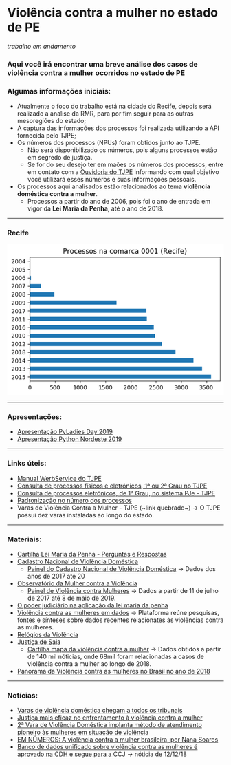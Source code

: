 # Violência contra a mulher no estado de PE
*trabalho em andamento*

### Aqui você irá encontrar uma breve análise dos casos de violência contra a mulher ocorridos no estado de PE
### Algumas informações iniciais:
* Atualmente o foco do trabalho está na cidade do Recife, depois será realizado a analise da RMR, para por fim seguir para as outras mesoregiões do estado;
* A captura das informações dos processos foi realizada utilizando a API fornecida pelo TJPE;
* Os números dos processos (NPUs) foram obtidos junto ao TJPE. 
  * Não será disponibilizado os números, pois alguns processos estão em segredo de justiça.
  * Se for do seu desejo ter em maões os números dos processos, entre em contato com a [Ouvidoria do TJPE](http://www.tjpe.jus.br/web/ouvidoria) informando com qual objetivo você utilizará esses números e suas informações pessoais.
* Os processos aqui analisados estão relacionados ao tema **violência doméstica contra a mulher**.
  * Processos a partir do ano de 2006, pois foi o ano de entrada em vigor da **Lei Maria da Penha**, até o ano de 2018.

------------
### Recife
![Total de processos analisados](figures/Processos_na_comarca_0001_(Recife).png)


-----------
### Apresentações:
* [Apresentação PyLadies Day 2019](https://slides.com/fernandasouza/pyladies/#/)
* [Apresentação Python Nordeste 2019](https://slides.com/fernandasouza/pythonne2019/live#/)


-----------
### Links úteis:
* [Manual WerbService do TJPE](http://www.tjpe.jus.br/consulta/processual/1grau/manuais)
* [Consulta de processos físicos e eletrônicos, 1ª ou 2ª Grau no TJPE](https://srv01.tjpe.jus.br/consultaprocessualunificada/processo/)
* [Consulta de processos eletrônicos, de 1ª Grau, no sistema PJe - TJPE](https://pje.tjpe.jus.br/1g/ConsultaPublica/listView.seam)
* [Padronização no número dos processos](http://www.cnj.jus.br/programas-e-acoes/pj-numeracao-unica)
* Varas de Violência Contra a Mulher - TJPE (~link quebrado~) -> O TJPE possui dez varas instaladas ao longo do estado. 

------------
### Materiais:
* [Cartilha Lei Maria da Penha - Perguntas e Respostas](https://www12.senado.leg.br/institucional/procuradoria/proc-publicacoes/cartilha-lei-maria-da-penha-perguntas-e-respostas)
* [Cadastro Nacional de Violência Doméstica](http://www.cnmp.mp.br/portal/violencia-domestica)
  * [Painel do Cadastro Nacional de Violência Doméstica](https://public.tableau.com/profile/cnmp#!/vizhome/CadastroNacionaldeViolnciaDomstica/CadastroNacionaldeViolnciaDomstica) -> Dados dos anos de 2017 ate 20
* [Observatório da Mulher contra a Violência](https://www12.senado.leg.br/institucional/omv)
  * [Painel de Violência contra Mulheres](http://www9.senado.gov.br/QvAJAXZfc/opendoc.htm?document=senado%2FPainel%20OMV%20-%20Viol%C3%AAncia%20contra%20Mulheres.qvw&host=QVS%40www9&anonymous=true) -> Dados a partir de 11 de julho de 2017 até 8 de maio de 2019.
* [O poder judiciário na aplicação da lei maria da penha](http://cnj.jus.br/files/publicacoes/arquivo/5514b0debfb866190c20610890849e10_1c3f3d621da010274f3d69e6a6d6b7e6.pdf)
* [Violência contra as mulheres em dados](https://dossies.agenciapatriciagalvao.org.br/violencia-em-dados/sobre-esta-plataforma/) -> Plataforma reúne pesquisas, fontes e sínteses sobre dados recentes relacionates às violências contra as mulheres. 
* [Relógios da Violência](http://www.relogiosdaviolencia.com.br/#)
* [Justiça de Saia](http://www.justicadesaia.com.br/)
  * [Cartilha mapa da violência contra a mulher](http://www.justicadesaia.com.br/cartilha-mapa-da-violencia-contra-a-mulher-2018/) -> Dados obtidos a partir de 140 mil nóticias, onde 68mil foram relacionadas a casos de violência contra a mulher ao longo de 2018.
* [Panorama da Violência contra as mulheres no Brasil no ano de 2018](http://www.senado.gov.br/institucional/datasenado/omv/indicadores/relatorios/BR-2018.pdf)
  
----------------
### Notícias:
* [Varas de violência doméstica chegam a todos os tribunais](https://public.tableau.com/profile/cnmp#!/vizhome/CadastroNacionaldeViolnciaDomstica/CadastroNacionaldeViolnciaDomstica)
* [Justiça mais eficaz no enfrentamento à violência contra a mulher](http://cnj.jus.br/noticias/cnj/87010-justica-mais-eficaz-no-enfrentamento-a-violencia-contra-a-mulher)
* [2ª Vara de Violência Doméstica implanta método de atendimento pioneiro às mulheres em situação de violência](http://www.tjpe.jus.br/-/2-vara-de-violencia-domestica-implanta-metodo-de-atendimento-pioneiro-as-mulheres-em-situacao-de-violencia)
* [EM NÚMEROS: A violência contra a mulher brasileira, por Nana Soares](https://emais.estadao.com.br/blogs/nana-soares/em-numeros-a-violencia-contra-a-mulher-brasileira/)
* [Banco de dados unificado sobre violência contra as mulheres é aprovado na CDH e segue para a CCJ](http://www.compromissoeatitude.org.br/apos-polemica-banco-de-dados-de-violencia-contra-as-mulheres-e-aprovado-na-cdh/) -> nóticia de 12/12/18
